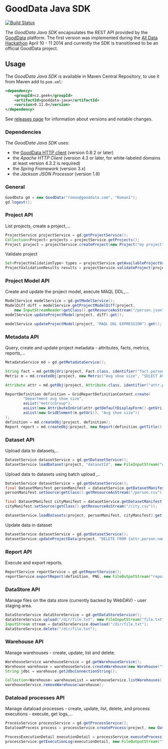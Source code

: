 # GoodData Java SDK

[![Build Status](https://travis-ci.org/martiner/gooddata-java.png?branch=master)](https://travis-ci.org/martiner/gooddata-java)

The *GoodData Java SDK* encapsulates the REST API provided by the [GoodData](http://www.gooddata.com) platform.
The first version was implemented during the [All Data Hackathon](http://hackathon.gooddata.com) April 10 - 11 2014
and currently the SDK is transitioned to be an official GoodData project.

## Usage

The *GoodData Java SDK* is available in Maven Central Repository, to use it from Maven add to `pom.xml`:

```xml
<dependency>
    <groupId>cz.geek</groupId>
    <artifactId>gooddata-java</artifactId>
    <version>0.11.0</version>
</dependency>
```

See [releases page](https://github.com/martiner/gooddata-java/releases) for information about versions and notable changes.

### Dependencies

The *GoodData Java SDK* uses:
* the [GoodData HTTP client](https://github.com/gooddata/gooddata-http-client) (version 0.8.2 or later)
* the *Apache HTTP Client* (version 4.3 or later, for white-labeled domains at least version 4.3.2 is required)
* the *Spring Framework* (version 3.x)
* the *Jackson JSON Processor* (version 1.9)

### General

```java
GoodData gd = new GoodData("roman@gooddata.com", "Roman1");
gd.logout();
```

### Project API

List projects, create a project,...
```java
ProjectService projectService = gd.getProjectService();
Collection<Project> projects = projectService.getProjects();
Project project = projectService.createProject(new Project("my project", "MyToken")).get();
```

Validate project
```java
Set<ProjectValidationType> types = projectService.getAvailableProjectValidationTypes(project);
ProjectValidationResults results = projectService.validateProject(project, types).get();
```

### Project Model API

Create and update the project model, execute MAQL DDL,...

```java
ModelService modelService = gd.getModelService();
ModelDiff diff = modelService.getProjectModelDiff(project,
    new InputStreamReader(getClass().getResourceAsStream("/person.json"))).get();
modelService.updateProjectModel(project, diff).get();

modelService.updateProjectModel(project, "MAQL DDL EXPRESSION").get();
```

### Metadata API

Query, create and update project metadata - attributes, facts, metrics, reports,...

```java
MetadataService md = gd.getMetadataService();

String fact = md.getObjUri(project, Fact.class, identifier("fact.person.shoesize"));
Metric m = md.createObj(project, new Metric("Avg shoe size", "SELECT AVG([" + fact + "])", "#,##0"));

Attribute attr = md.getObj(project, Attribute.class, identifier("attr.person.department"));

ReportDefinition definition = GridReportDefinitionContent.create(
        "Department avg shoe size",
        asList("metricGroup"),
        asList(new AttributeInGrid(attr.getDefaultDisplayForm().getUri())),
        asList(new GridElement(m.getUri(), "Avg shoe size"))
);
definition = md.createObj(project, definition);
Report report = md.createObj(project, new Report(definition.getTitle(), definition));
```

### Dataset API

Upload data to datasets,..

```java
DatasetService datasetService = gd.getDatasetService();
datasetService.loadDataset(project, "datasetId", new FileInputStream("data.csv")).get();
```
Upload data to datasets using batch upload ,..

```java
DatasetService datasetService = gd.getDatasetService();
final DatasetManifest personManifest = datasetService.getDatasetManifest(project, "dataset.person");
personManifest.setSource(getClass().getResourceAsStream("/person.csv"));

final DatasetManifest cityManifest = datasetService.getDatasetManifest(project, "dataset.city");
cityManifest.setSource(getClass().getResourceAsStream("/city.csv"));

datasetService.loadDatasets(project, personManifest, cityManifest).get();
```

Update data in dataset
```java
DatasetService datasetService = gd.getDatasetService();
datasetService.updateProjectData(project, "DELETE FROM {attr.person.name} WHERE {label.person.name} = \"not exists\";");
```

### Report API

Execute and export reports.

```java
ReportService reportService = gd.getReportService();
reportService.exportReport(definition, PNG, new FileOutputStream("report.png")).get();
```

### DataStore API

Manage files on the data store (currently backed by WebDAV) - user staging area.

```java
DataStoreService dataStoreService = gd.getDataStoreService();
dataStoreService.upload("/dir/file.txt", new FileInputStream("file.txt"));
InputStream stream = dataStoreService.download("/dir/file.txt");
dataStoreService.delete("/dir/file.txt");
```

### Warehouse API
Manage warehouses - create, update, list and delete.
```java
WarehouseService warehouseService = gd.getWarehouseService();
Warehouse warehouse = warehouseService.createWarehouse(new Warehouse("title", "authToken", "description")).get();
String jdbc = warehouse.getJdbcConnectionString();

Collection<Warehouse> warehouseList = warehouseService.listWarehouses();
warehouseService.removeWarehouse(warehouse);
```

### Dataload processes API
Manage dataload processes - create, update, list, delete, and process executions - execute, get logs,...
```java
ProcessService processService = gd.getProcessService();
DataloadProcess process = processService.createProcess(project, new DataloadProcess("name", "GRAPH"), new File("path/to/processdatadir"));

ProcessExecutionDetail executionDetail = processService.executeProcess(new ProcessExecution(process, "myGraph.grf")).get();
processService.getExecutionLog(executionDetail, new FileOutputStream("file/where/the/log/willbewritten"));
```
